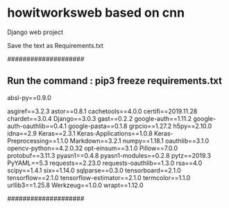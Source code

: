 # howitworksweb based on cnn
Django web project




Save the text as Requirements.txt

####################

Run the command : pip3 freeze requirements.txt
---------------------------


absl-py==0.9.0

asgiref==3.2.3
astor==0.8.1
cachetools==4.0.0
certifi==2019.11.28
chardet==3.0.4
Django==3.0.3
gast==0.2.2
google-auth==1.11.2
google-auth-oauthlib==0.4.1
google-pasta==0.1.8
grpcio==1.27.2
h5py==2.10.0
idna==2.9
Keras==2.3.1
Keras-Applications==1.0.8
Keras-Preprocessing==1.1.0
Markdown==3.2.1
numpy==1.18.1
oauthlib==3.1.0
opencv-python==4.2.0.32
opt-einsum==3.1.0
Pillow==7.0.0
protobuf==3.11.3
pyasn1==0.4.8
pyasn1-modules==0.2.8
pytz==2019.3
PyYAML==5.3
requests==2.23.0
requests-oauthlib==1.3.0
rsa==4.0
scipy==1.4.1
six==1.14.0
sqlparse==0.3.0
tensorboard==2.1.0
tensorflow==2.1.0
tensorflow-estimator==2.1.0
termcolor==1.1.0
urllib3==1.25.8
Werkzeug==1.0.0
wrapt==1.12.0


####################
